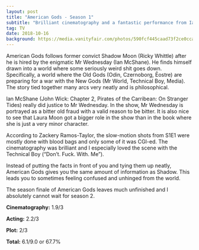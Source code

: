 ```yaml
---
layout: post
title: "American Gods - Season 1"
subtitle: "Brilliant cinematography and a fantastic performance from Ian McShane"
tag: TV
date: 2018-10-16
background: https://media.vanityfair.com/photos/590fcf445caad73f2ce0ccab/16:9/w_1280,c_limit/american-gods-season-1-episode-2.jpg
---
```

American Gods follows former convict Shadow Moon (Ricky Whittle) after he is hired by the enigmatic Mr Wednesday (Ian McShane). He finds himself drawn into a world where some seriously weird shit goes down.  Specifically, a world where the Old Gods (Odin, Czernoborg, Ēostre) are preparing for a war with the New Gods (Mr World, Technical Boy, Media). The story tied together many arcs very neatly and is philosophical.

Ian McShane (John Wick: Chapter 2, Pirates of the Carribean: On Stranger Tides) really did justice to Mr Wednesday. In the show, Mr Wednesday is portrayed as a bitter old fraud with a valid reason to be bitter. It is also nice to see that Laura Moon got a bigger role in the show than in the book where she is just a very minor character.

According to Zackery Ramos-Taylor, the slow-motion shots from S1E1 were mostly done with blood bags and only some of it was CGI-ed. The cinematography was brilliant and I especially loved the scene with the Technical Boy (“Don’t. Fuck. With. Me”).

Instead of putting the facts in front of you and tying them up neatly, American Gods gives you the same amount of information as Shadow. This leads you to sometimes feeling confused and unhinged from the world.

The season finale of American Gods leaves much unfinished and I absolutely cannot wait for season 2.

**Cinematography:** 1.9/3

**Acting:** 2.2/3

**Plot:** 2/3

**Total:** 6.1/9.0 or 67.7%